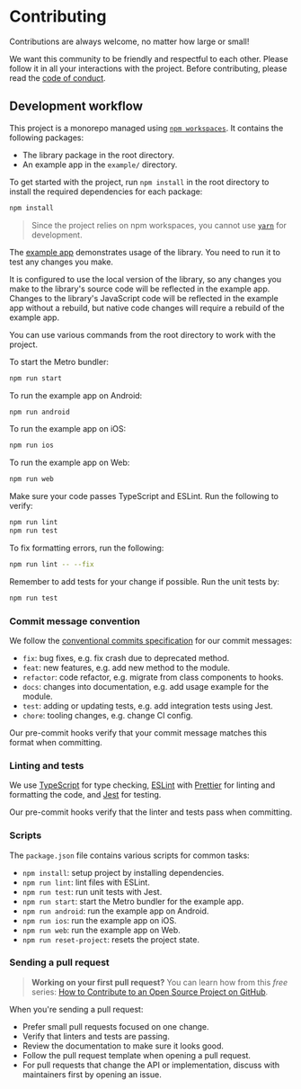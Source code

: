 # Contributing

Contributions are always welcome, no matter how large or small!

We want this community to be friendly and respectful to each other. Please follow it in all your interactions with the project. Before contributing, please read the [code of conduct](./CODE_OF_CONDUCT.md).

## Development workflow

This project is a monorepo managed using [`npm workspaces`](https://docs.npmjs.com/cli/v9/using-npm/workspaces). It contains the following packages:

- The library package in the root directory.
- An example app in the `example/` directory.

To get started with the project, run `npm install` in the root directory to install the required dependencies for each package:

```sh
npm install
```

> Since the project relies on npm workspaces, you cannot use [`yarn`](https://yarnpkg.com/) for development.

The [example app](/example/) demonstrates usage of the library. You need to run it to test any changes you make.

It is configured to use the local version of the library, so any changes you make to the library's source code will be reflected in the example app. Changes to the library's JavaScript code will be reflected in the example app without a rebuild, but native code changes will require a rebuild of the example app.

You can use various commands from the root directory to work with the project.

To start the Metro bundler:

```sh
npm run start
```

To run the example app on Android:

```sh
npm run android
```

To run the example app on iOS:

```sh
npm run ios
```

To run the example app on Web:

```sh
npm run web
```

Make sure your code passes TypeScript and ESLint. Run the following to verify:

```sh
npm run lint
npm run test
```

To fix formatting errors, run the following:

```sh
npm run lint -- --fix
```

Remember to add tests for your change if possible. Run the unit tests by:

```sh
npm run test
```

### Commit message convention

We follow the [conventional commits specification](https://www.conventionalcommits.org/en) for our commit messages:

- `fix`: bug fixes, e.g. fix crash due to deprecated method.
- `feat`: new features, e.g. add new method to the module.
- `refactor`: code refactor, e.g. migrate from class components to hooks.
- `docs`: changes into documentation, e.g. add usage example for the module.
- `test`: adding or updating tests, e.g. add integration tests using Jest.
- `chore`: tooling changes, e.g. change CI config.

Our pre-commit hooks verify that your commit message matches this format when committing.

### Linting and tests

We use [TypeScript](https://www.typescriptlang.org/) for type checking, [ESLint](https://eslint.org/) with [Prettier](https://prettier.io/) for linting and formatting the code, and [Jest](https://jestjs.io/) for testing.

Our pre-commit hooks verify that the linter and tests pass when committing.

### Scripts

The `package.json` file contains various scripts for common tasks:

- `npm install`: setup project by installing dependencies.
- `npm run lint`: lint files with ESLint.
- `npm run test`: run unit tests with Jest.
- `npm run start`: start the Metro bundler for the example app.
- `npm run android`: run the example app on Android.
- `npm run ios`: run the example app on iOS.
- `npm run web`: run the example app on Web.
- `npm run reset-project`: resets the project state.

### Sending a pull request

> **Working on your first pull request?** You can learn how from this _free_ series: [How to Contribute to an Open Source Project on GitHub](https://app.egghead.io/playlists/how-to-contribute-to-an-open-source-project-on-github).

When you're sending a pull request:

- Prefer small pull requests focused on one change.
- Verify that linters and tests are passing.
- Review the documentation to make sure it looks good.
- Follow the pull request template when opening a pull request.
- For pull requests that change the API or implementation, discuss with maintainers first by opening an issue.